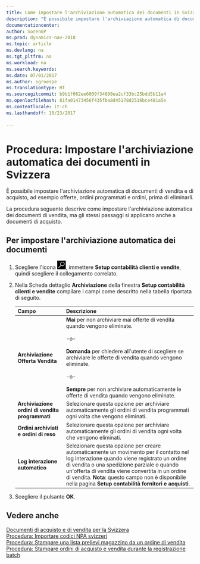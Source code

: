 ```yaml
---
title: Come impostare l'archiviazione automatica dei documenti in Svizzera
description: "È possibile impostare l'archiviazione automatica di documenti di vendita e di acquisto, ad esempio offerte, ordini programmati e ordini, prima di eliminarli."
documentationcenter: 
author: SorenGP
ms.prod: dynamics-nav-2018
ms.topic: article
ms.devlang: na
ms.tgt_pltfrm: na
ms.workload: na
ms.search.keywords: 
ms.date: 07/01/2017
ms.author: sgroespe
ms.translationtype: HT
ms.sourcegitcommit: b9b1f062ee6009f34698ea2cf33bc25bdd5b11e4
ms.openlocfilehash: 81fa01473456f435fba8d45178d2516bce481a5e
ms.contentlocale: it-ch
ms.lasthandoff: 10/23/2017

---
```

# <a name="how-to-set-up-automatic-archiving-of-documents-in-switzerland"></a>Procedura: Impostare l'archiviazione automatica dei documenti in Svizzera
È possibile impostare l'archiviazione automatica di documenti di vendita e di acquisto, ad esempio offerte, ordini programmati e ordini, prima di eliminarli.  

La procedura seguente descrive come impostare l'archiviazione automatica dei documenti di vendita, ma gli stessi passaggi si applicano anche a documenti di acquisto.  

## <a name="to-set-up-automatic-archiving-of-documents"></a>Per impostare l'archiviazione automatica dei documenti  

1.  Scegliere l'icona ![Cerca pagina o report](../../media/ui-search/search_small.png "icona Cerca pagina o report"), immettere **Setup contabilità clienti e vendite**, quindi scegliere il collegamento correlato.  
2.  Nella Scheda dettaglio **Archiviazione** della finestra **Setup contabilità clienti e vendite** compilare i campi come descritto nella tabella riportata di seguito.  

    |Campo|Descrizione|  
    |---------------------------------|---------------------------------------|  
    |**Archiviazione Offerta Vendita**|**Mai** per non archiviare mai offerte di vendita quando vengono eliminate.<br /><br /> -o-<br /><br /> **Domanda** per chiedere all'utente di scegliere se archiviare le offerte di vendita quando vengono eliminate.<br /><br /> -o-<br /><br /> **Sempre** per non archiviare automaticamente le offerte di vendita quando vengono eliminate.|  
    |**Archiviazione ordini di vendita programmati**|Selezionare questa opzione per archiviare automaticamente gli ordini di vendita programmati ogni volta che vengono eliminati.|  
    |**Ordini archiviati e ordini di reso**|Selezionare questa opzione per archiviare automaticamente gli ordini di vendita ogni volta che vengono eliminati.|  
    |**Log interazione automatico**|Selezionare questa opzione per creare automaticamente un movimento per il contatto nel log interazione quando viene registrato un ordine di vendita o una spedizione parziale o quando un'offerta di vendita viene convertita in un ordine di vendita. **Nota**: questo campo non è disponibile nella pagina **Setup contabilità fornitori e acquisti**.|  

3.  Scegliere il pulsante **OK**.  

## <a name="see-also"></a>Vedere anche  
 [Documenti di acquisto e di vendita per la Svizzera](swiss-purchase-documents-and-sales-documents.md)   
 [Procedura: Importare codici NPA svizzeri](how-to-import-swiss-post-codes.md)   
 [Procedura: Stampare una lista prelievi magazzino da un ordine di vendita](how-to-print-an-inventory-picking-list-from-a-sales-order.md)   
 [Procedura: Stampare ordini di acquisto e vendita durante la registrazione batch](how-to-print-sales-and-purchase-orders-during-batch-posting.md)

